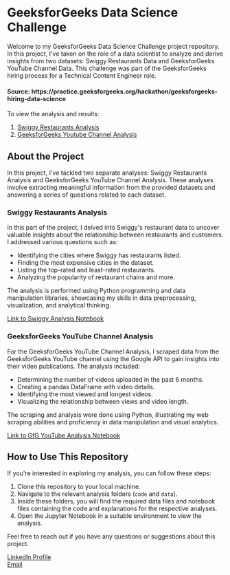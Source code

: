 # GeeksforGeeks Data Science Challenge

Welcome to my GeeksforGeeks Data Science Challenge project repository. In this project, I've taken on the role of a data scientist to analyze and derive insights from two datasets: Swiggy Restaurants Data and GeeksforGeeks YouTube Channel Data. This challenge was part of the GeeksforGeeks hiring process for a Technical Content Engineer role.

<h4>Source: https://practice.geeksforgeeks.org/hackathon/geeksforgeeks-hiring-data-science </h4>

To view the analysis and results:

1. [Swiggy Restaurants Analysis](http://htmlpreview.github.io/?https://github.com/arun98aol/GfG_DS_Challenge/blob/fccda17c824699f05b06a171084917dbbc8aaded/Swiggy%20Analysis.html)
2. [GeeksforGeeks Youtube Channel Analysis](http://htmlpreview.github.io/?https://github.com/arun98aol/GfG_DS_Challenge/blob/main/GfG_YT_Analysis.html)

## About the Project

In this project, I've tackled two separate analyses: Swiggy Restaurants Analysis and GeeksforGeeks YouTube Channel Analysis. These analyses involve extracting meaningful information from the provided datasets and answering a series of questions related to each dataset.

### Swiggy Restaurants Analysis

In this part of the project, I delved into Swiggy's restaurant data to uncover valuable insights about the relationship between restaurants and customers. I addressed various questions such as:

- Identifying the cities where Swiggy has restaurants listed.
- Finding the most expensive cities in the dataset.
- Listing the top-rated and least-rated restaurants.
- Analyzing the popularity of restaurant chains and more.

The analysis is performed using Python programming and data manipulation libraries, showcasing my skills in data preprocessing, visualization, and analytical thinking.

[Link to Swiggy Analysis Notebook](https://github.com/arun98aol/GfG_DS_Challenge/blob/main/code/GfG_YT_Analysis.ipynb)

### GeeksforGeeks YouTube Channel Analysis

For the GeeksforGeeks YouTube Channel Analysis, I scraped data from the GeeksforGeeks YouTube channel using the Google API to gain insights into their video publications. The analysis included:

- Determining the number of videos uploaded in the past 6 months.
- Creating a pandas DataFrame with video details.
- Identifying the most viewed and longest videos.
- Visualizing the relationship between views and video length.

The scraping and analysis were done using Python, illustrating my web scraping abilities and proficiency in data manipulation and visual analytics.

[Link to GfG YouTube Analysis Notebook](https://github.com/arun98aol/GfG_DS_Challenge/blob/main/code/Swiggy%20Analysis.ipynb)

## How to Use This Repository

If you're interested in exploring my analysis, you can follow these steps:

1. Clone this repository to your local machine.
2. Navigate to the relevant analysis folders (`code` and `data`).
3. Inside these folders, you will find the required data files and notebook files containing the code and explanations for the respective analyses.
4. Open the Jupyter Notebook in a suitable environment to view the analysis.

Feel free to reach out if you have any questions or suggestions about this project.

[LinkedIn Profile](https://www.linkedin.com/in/arunganpa24/)<br>
[Email](arun-aganapthy@uiowa.edu)

